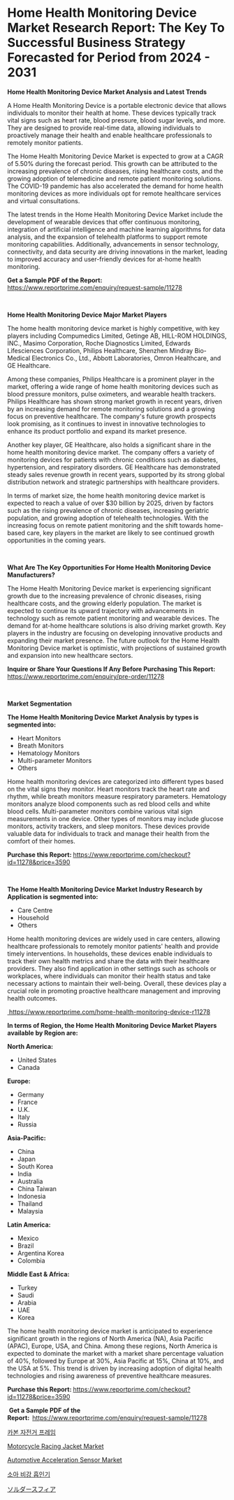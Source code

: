 <p><h1>Home Health Monitoring Device Market Research Report: The Key To Successful Business Strategy Forecasted for Period from 2024 - 2031</h1></p><p><strong>Home Health Monitoring Device Market Analysis and Latest Trends</strong></p>
<p><p>A Home Health Monitoring Device is a portable electronic device that allows individuals to monitor their health at home. These devices typically track vital signs such as heart rate, blood pressure, blood sugar levels, and more. They are designed to provide real-time data, allowing individuals to proactively manage their health and enable healthcare professionals to remotely monitor patients.</p><p>The Home Health Monitoring Device Market is expected to grow at a CAGR of 5.50% during the forecast period. This growth can be attributed to the increasing prevalence of chronic diseases, rising healthcare costs, and the growing adoption of telemedicine and remote patient monitoring solutions. The COVID-19 pandemic has also accelerated the demand for home health monitoring devices as more individuals opt for remote healthcare services and virtual consultations.</p><p>The latest trends in the Home Health Monitoring Device Market include the development of wearable devices that offer continuous monitoring, integration of artificial intelligence and machine learning algorithms for data analysis, and the expansion of telehealth platforms to support remote monitoring capabilities. Additionally, advancements in sensor technology, connectivity, and data security are driving innovations in the market, leading to improved accuracy and user-friendly devices for at-home health monitoring.</p></p>
<p><strong>Get a Sample PDF of the Report:&nbsp;</strong> <a href="https://www.reportprime.com/enquiry/request-sample/11278">https://www.reportprime.com/enquiry/request-sample/11278</a></p>
<p>&nbsp;</p>
<p><strong>Home Health Monitoring Device Major Market Players</strong></p>
<p><p>The home health monitoring device market is highly competitive, with key players including Compumedics Limited, Getinge AB, HILL-ROM HOLDINGS, INC., Masimo Corporation, Roche Diagnostics Limited, Edwards Lifesciences Corporation, Philips Healthcare, Shenzhen Mindray Bio-Medical Electronics Co., Ltd., Abbott Laboratories, Omron Healthcare, and GE Healthcare.</p><p>Among these companies, Philips Healthcare is a prominent player in the market, offering a wide range of home health monitoring devices such as blood pressure monitors, pulse oximeters, and wearable health trackers. Philips Healthcare has shown strong market growth in recent years, driven by an increasing demand for remote monitoring solutions and a growing focus on preventive healthcare. The company's future growth prospects look promising, as it continues to invest in innovative technologies to enhance its product portfolio and expand its market presence.</p><p>Another key player, GE Healthcare, also holds a significant share in the home health monitoring device market. The company offers a variety of monitoring devices for patients with chronic conditions such as diabetes, hypertension, and respiratory disorders. GE Healthcare has demonstrated steady sales revenue growth in recent years, supported by its strong global distribution network and strategic partnerships with healthcare providers.</p><p>In terms of market size, the home health monitoring device market is expected to reach a value of over $30 billion by 2025, driven by factors such as the rising prevalence of chronic diseases, increasing geriatric population, and growing adoption of telehealth technologies. With the increasing focus on remote patient monitoring and the shift towards home-based care, key players in the market are likely to see continued growth opportunities in the coming years.</p></p>
<p>&nbsp;</p>
<p><strong>What Are The Key Opportunities For Home Health Monitoring Device Manufacturers?</strong></p>
<p><p>The Home Health Monitoring Device market is experiencing significant growth due to the increasing prevalence of chronic diseases, rising healthcare costs, and the growing elderly population. The market is expected to continue its upward trajectory with advancements in technology such as remote patient monitoring and wearable devices. The demand for at-home healthcare solutions is also driving market growth. Key players in the industry are focusing on developing innovative products and expanding their market presence. The future outlook for the Home Health Monitoring Device market is optimistic, with projections of sustained growth and expansion into new healthcare sectors.</p></p>
<p><strong>Inquire or Share Your Questions If Any Before Purchasing This Report:</strong> <a href="https://www.reportprime.com/enquiry/pre-order/11278">https://www.reportprime.com/enquiry/pre-order/11278</a></p>
<p>&nbsp;</p>
<p><strong>Market Segmentation</strong></p>
<p><strong>The Home Health Monitoring Device Market Analysis by types is segmented into:</strong></p>
<p><ul><li>Heart Monitors</li><li>Breath Monitors</li><li>Hematology Monitors</li><li>Multi-parameter Monitors</li><li>Others</li></ul></p>
<p><p>Home health monitoring devices are categorized into different types based on the vital signs they monitor. Heart monitors track the heart rate and rhythm, while breath monitors measure respiratory parameters. Hematology monitors analyze blood components such as red blood cells and white blood cells. Multi-parameter monitors combine various vital sign measurements in one device. Other types of monitors may include glucose monitors, activity trackers, and sleep monitors. These devices provide valuable data for individuals to track and manage their health from the comfort of their homes.</p></p>
<p><strong>Purchase this Report:&nbsp;</strong><a href="https://www.reportprime.com/checkout?id=11278&price=3590">https://www.reportprime.com/checkout?id=11278&price=3590</a></p>
<p>&nbsp;</p>
<p><strong>The Home Health Monitoring Device Market Industry Research by Application is segmented into:</strong></p>
<p><ul><li>Care Centre</li><li>Household</li><li>Others</li></ul></p>
<p><p>Home health monitoring devices are widely used in care centers, allowing healthcare professionals to remotely monitor patients' health and provide timely interventions. In households, these devices enable individuals to track their own health metrics and share the data with their healthcare providers. They also find application in other settings such as schools or workplaces, where individuals can monitor their health status and take necessary actions to maintain their well-being. Overall, these devices play a crucial role in promoting proactive healthcare management and improving health outcomes.</p></p>
<p><a href="https://www.reportprime.com/home-health-monitoring-device-r11278">&nbsp;https://www.reportprime.com/home-health-monitoring-device-r11278</a></p>
<p><strong>In terms of Region, the Home Health Monitoring Device Market Players available by Region are:</strong></p>
<p>
    <p> <strong> North America: </strong>
        <ul>
            <li>United States</li>
            <li>Canada</li>
        </ul>
        </p> 
    <p> <strong> Europe: </strong>
        <ul>
            <li>Germany</li>
            <li>France</li>
            <li>U.K.</li>
            <li>Italy</li>
            <li>Russia</li>
        </ul>
        </p> 
    <p> <strong> Asia-Pacific: </strong>
        <ul>
            <li>China</li>
            <li>Japan</li>
            <li>South Korea</li>
            <li>India</li>
            <li>Australia</li>
            <li>China Taiwan</li>
            <li>Indonesia</li>
            <li>Thailand</li>
            <li>Malaysia</li>
        </ul>
        </p> 
    <p> <strong> Latin America: </strong>
        <ul>
            <li>Mexico</li>
            <li>Brazil</li>
            <li>Argentina Korea</li>
            <li>Colombia</li>
        </ul>
        </p> 
    <p> <strong> Middle East & Africa: </strong>
        <ul>
            <li>Turkey</li>
            <li>Saudi</li>
            <li>Arabia</li>
            <li>UAE</li>
            <li>Korea</li>
        </ul>
    </p>
    </p>
<p><p>The home health monitoring device market is anticipated to experience significant growth in the regions of North America (NA), Asia Pacific (APAC), Europe, USA, and China. Among these regions, North America is expected to dominate the market with a market share percentage valuation of 40%, followed by Europe at 30%, Asia Pacific at 15%, China at 10%, and the USA at 5%. This trend is driven by increasing adoption of digital health technologies and rising awareness of preventive healthcare measures.</p></p>
<p><strong>Purchase this Report: </strong><a href="https://www.reportprime.com/checkout?id=11278&price=3590">https://www.reportprime.com/checkout?id=11278&price=3590</a></p>
<p>&nbsp;<strong>Get a Sample PDF of the Report:&nbsp;&nbsp;</strong><a href="https://www.reportprime.com/enquiry/request-sample/11278">https://www.reportprime.com/enquiry/request-sample/11278</a></p>
<p><strong></strong></p>
<p><p><a href="https://medium.com/@midge5687567/%EC%B9%B4%EB%B3%B8-%EC%9E%90%EC%A0%84%EA%B1%B0-%ED%94%84%EB%A0%88%EC%9E%84-%EC%8B%9C%EC%9E%A5-%EC%A0%90%EC%9C%A0%EC%9C%A8-%EB%B3%80%ED%99%94-%EB%B0%8F-%EC%8B%9C%EC%9E%A5-%EC%84%B1%EC%9E%A5-%EB%8F%99%ED%96%A5-2024%EB%85%84-2031%EB%85%84-db8b4ceb2241">카본 자전거 프레임</a></p><p><a href="https://www.linkedin.com/pulse/motorcycle-racing-jacket-market-key-successful-business-twalc?trackingId=HCM4F97AGp5clM8Q7qk7yQ%3D%3D">Motorcycle Racing Jacket Market</a></p><p><a href="https://github.com/RickHolmes3/Market-Research-Report-List-4/blob/main/automotive-acceleration-sensor-market.md">Automotive Acceleration Sensor Market</a></p><p><a href="https://medium.com/@francescaove76856/%EC%86%8C%EC%95%84-%EB%B9%84%EA%B0%95-%ED%9D%A1%EC%9D%B8%EA%B8%B0-%EC%8B%9C%EC%9E%A5-%EA%B2%BD%EC%9F%81-%EB%B6%84%EC%84%9D-%EC%8B%9C%EC%9E%A5-%EB%8F%99%ED%96%A5-%EB%B0%8F-2031%EB%85%84%EA%B9%8C%EC%A7%80%EC%9D%98-%EC%98%88%EC%B8%A1-b5351e743779">소아 비강 흡인기</a></p><p><a href="https://medium.com/@nayelibosco2023/%E3%83%8F%E3%83%B3%E3%83%80%E3%83%9C%E3%83%BC%E3%83%AB%E5%B8%82%E5%A0%B4-%E5%B8%82%E5%A0%B4cagr-%E5%B8%82%E5%A0%B4%E3%83%88%E3%83%AC%E3%83%B3%E3%83%89-%E3%81%8A%E3%82%88%E3%81%B3%E6%88%90%E9%95%B7%E6%88%A6%E7%95%A5%E3%81%AB%E5%AF%BE%E3%81%99%E3%82%8B%E6%B4%9E%E5%AF%9F-36be54c93466">ソルダースフィア</a></p></p>